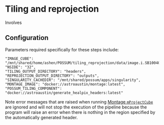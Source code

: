 # Tiling and reprojection

Involves

## Configuration

Parameters required specifically for these steps include:

```
"IMAGE_CUBE": "/mnt/shared/home/ashen/POSSUM/tiling_reprojection/data/image.i.SB10040.cont.taylor.0.restored.fits",
"NSIDE": "32",
"TILING_OUTPUT_DIRECTORY": "headers",
"REPROJECTION_OUTPUT_DIRECTORY": "outputs",
"SINGULARITY_CACHEDIR": "/mnt/shared/possum/apps/singularity",
"MONTAGE_IMAGE": "docker://astroaustin/montage:latest",
"POSSUM_TILING_COMPONENT": "docker://astroaustin/generate_healpix_headers:latest"
```

Note error messages that are raised when running [Montage `mProjectCube`](http://montage.ipac.caltech.edu/docs/mProjectCube.html) are ignored and will not stop the execution of the pipeline because the program will raise an error when there is nothing in the region specified by the automatically generated header.
